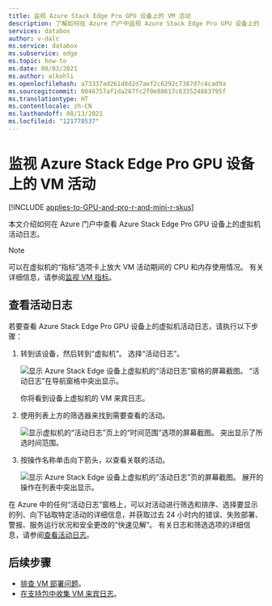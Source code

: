 ```yaml
---
title: 监视 Azure Stack Edge Pro GPU 设备上的 VM 活动
description: 了解如何在 Azure 门户中监视 Azure Stack Edge Pro GPU 设备上的 VM 活动。
services: databox
author: v-dalc
ms.service: databox
ms.subservice: edge
ms.topic: how-to
ms.date: 08/03/2021
ms.author: alkohli
ms.openlocfilehash: a73337ad261d8d2d7aef2c6292c7387d7c4cad9a
ms.sourcegitcommit: 0046757af1da267fc2f0e88617c633524883795f
ms.translationtype: HT
ms.contentlocale: zh-CN
ms.lasthandoff: 08/13/2021
ms.locfileid: "121778537"
---
```

# <a name="monitor-vm-activity-on-your-azure-stack-edge-pro-gpu-device"></a>监视 Azure Stack Edge Pro GPU 设备上的 VM 活动

[!INCLUDE [applies-to-GPU-and-pro-r-and-mini-r-skus](../../includes/azure-stack-edge-applies-to-gpu-pro-r-mini-r-sku.md)]

本文介绍如何在 Azure 门户中查看 Azure Stack Edge Pro GPU 设备上的虚拟机活动日志。

> [!NOTE]
> 可以在虚拟机的“指标”选项卡上放大 VM 活动期间的 CPU 和内存使用情况。 有关详细信息，请参阅[监视 VM 指标](azure-stack-edge-gpu-monitor-virtual-machine-metrics.md)。

## <a name="view-activity-logs"></a>查看活动日志

若要查看 Azure Stack Edge Pro GPU 设备上的虚拟机活动日志，请执行以下步骤：

1. 转到该设备，然后转到“虚拟机”。 选择“活动日志”。

    ![显示 Azure Stack Edge 设备上虚拟机的“活动日志”窗格的屏幕截图。 “活动日志”在导航窗格中突出显示。](./media/azure-stack-edge-gpu-monitor-virtual-machine-activity/activity-log-01.png)

    你将看到设备上虚拟机的 VM 来宾日志。

1. 使用列表上方的筛选器来找到需要查看的活动。

    ![显示虚拟机的“活动日志”页上的“时间范围”选项的屏幕截图。 突出显示了所选时间范围。](./media/azure-stack-edge-gpu-monitor-virtual-machine-activity/activity-log-02.png)<!--Reshoot to remove pointer. Lightbox treatment?-->

1. 按操作名称单击向下箭头，以查看关联的活动。

    ![显示 Azure Stack Edge 设备上虚拟机的“活动日志”页的屏幕截图。 展开的操作在列表中突出显示。](./media/azure-stack-edge-gpu-monitor-virtual-machine-activity/activity-log-03.png)<!--Reshoot to remove pointer. May be able to replace drop-down only.-->

在 Azure 中的任何“活动日志”窗格上，可以对活动进行筛选和排序、选择要显示的列、向下钻取特定活动的详细信息，并获取过去 24 小时内的错误、失败部署、警报、服务运行状况和安全更改的“快速见解”。 有关日志和筛选选项的详细信息，请参阅[查看活动日志](../azure-resource-manager/management/view-activity-logs.md)。

## <a name="next-steps"></a>后续步骤

- [排查 VM 部署问题](azure-stack-edge-gpu-troubleshoot-virtual-machine-provisioning.md)。
- [在支持包中收集 VM 来宾日志](azure-stack-edge-gpu-collect-virtual-machine-guest-logs.md)。